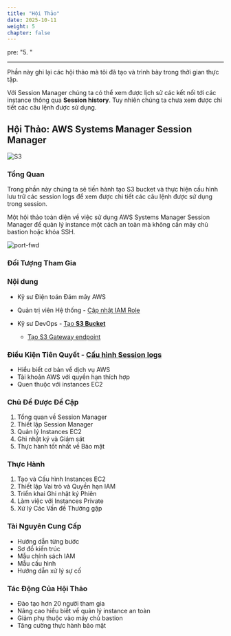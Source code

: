 ```yaml
---
title: "Hội Thảo"
date: 2025-10-11
weight: 5
chapter: false
---
```


pre: "5. "

------

Phần này ghi lại các hội thảo mà tôi đã tạo và trình bày trong thời gian thực tập.

Với Session Manager chúng ta có thể xem được lịch sử các kết nối tới các instance thông qua **Session history**. Tuy nhiên chúng ta chưa xem được chi tiết các câu lệnh được sử dụng.

## Hội Thảo: AWS Systems Manager Session Manager

![S3](/images/4.s3/001-s3.png)

### Tổng Quan

Trong phần này chúng ta sẽ tiến hành tạo S3 bucket và thực hiện cấu hình lưu trữ các session logs để xem được chi tiết các câu lệnh được sử dụng trong session.

Một hội thảo toàn diện về việc sử dụng AWS Systems Manager Session Manager để quản lý instance một cách an toàn mà không cần máy chủ bastion hoặc khóa SSH.

![port-fwd](/images/arc-log.png)

### Đối Tượng Tham Gia

### Nội dung

- Kỹ sư Điện toán Đám mây AWS

- Quản trị viên Hệ thống  - [Cập nhật IAM Role](./4.1-updateiamrole/)

- Kỹ sư DevOps  - [Tạo **S3 Bucket**](./4.2-creates3bucket/)

  - [Tạo S3 Gateway endpoint](./4.3-creategwes3)

### Điều Kiện Tiên Quyết  - [Cấu hình **Session logs**](./4.4-configsessionlogs/)

- Hiểu biết cơ bản về dịch vụ AWS
- Tài khoản AWS với quyền hạn thích hợp
- Quen thuộc với instances EC2

### Chủ Đề Được Đề Cập

1. Tổng quan về Session Manager
2. Thiết lập Session Manager
3. Quản lý Instances EC2
4. Ghi nhật ký và Giám sát
5. Thực hành tốt nhất về Bảo mật

### Thực Hành

1. Tạo và Cấu hình Instances EC2
2. Thiết lập Vai trò và Quyền hạn IAM
3. Triển khai Ghi nhật ký Phiên
4. Làm việc với Instances Private
5. Xử lý Các Vấn đề Thường gặp

### Tài Nguyên Cung Cấp

- Hướng dẫn từng bước
- Sơ đồ kiến trúc
- Mẫu chính sách IAM
- Mẫu cấu hình
- Hướng dẫn xử lý sự cố

### Tác Động Của Hội Thảo

- Đào tạo hơn 20 người tham gia
- Nâng cao hiểu biết về quản lý instance an toàn
- Giảm phụ thuộc vào máy chủ bastion
- Tăng cường thực hành bảo mật
